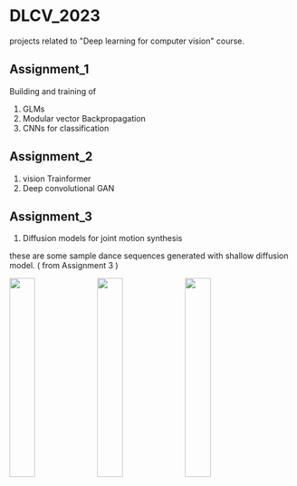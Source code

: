 # DLCV_2023
projects related to "Deep learning for computer vision" course.

## Assignment_1 
Building and training of 
1. GLMs
2. Modular vector Backpropagation
3. CNNs for classification

## Assignment_2
1. vision Trainformer
2. Deep convolutional GAN

## Assignment_3 
1. Diffusion models for joint motion synthesis

these are some sample dance sequences generated with shallow diffusion model. ( from Assignment 3 )

 <img src="(https://github.com/AshokBatakala/DLCV_2023/assets/111169763/948ac341-01d4-4eb3-ab36-d60c87e0e8fa" width="30%" /> 
  <img src="https://github.com/AshokBatakala/DLCV_2023/assets/111169763/04aaea0f-0147-450c-9fe5-1faea93de4e0" width="30%" /> 
   <img src= "https://github.com/AshokBatakala/DLCV_2023/assets/111169763/877ef023-339c-47d5-a98e-39986b9a8c79" width="30%" /> 


